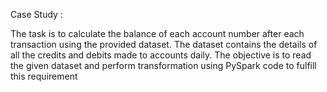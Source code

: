 Case Study :

The task is to calculate the balance of each account number after each transaction using the provided dataset.
The dataset contains the details of all the credits and debits made to accounts daily. 
The objective is to read the given dataset and perform transformation using PySpark code to fulfill this requirement